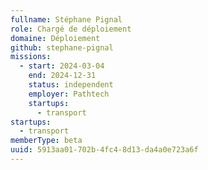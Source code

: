 ```yaml
---
fullname: Stéphane Pignal
role: Chargé de déploiement
domaine: Déploiement
github: stephane-pignal
missions:
  - start: 2024-03-04
    end: 2024-12-31
    status: independent
    employer: Pathtech
    startups:
      - transport
startups:
  - transport
memberType: beta
uuid: 5913aa01-702b-4fc4-8d13-da4a0e723a6f
---
```

